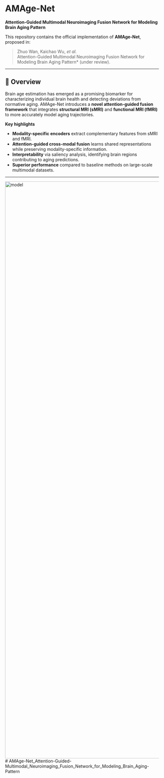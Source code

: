 
# AMAge-Net  
**Attention-Guided Multimodal Neuroimaging Fusion Network for Modeling Brain Aging Pattern**  

This repository contains the official implementation of **AMAge-Net**, proposed in:  

> Zhuo Wan, Kaichao Wu, *et al.*  
> Attention-Guided Multimodal Neuroimaging Fusion Network for Modeling Brain Aging Pattern* (under review).  

---

## 📖 Overview  
Brain age estimation has emerged as a promising biomarker for characterizing individual brain health and detecting deviations from normative aging. AMAge-Net introduces a **novel attention-guided fusion framework** that integrates **structural MRI (sMRI)** and **functional MRI (fMRI)** to more accurately model aging trajectories.  

**Key highlights**  
- **Modality-specific encoders** extract complementary features from sMRI and fMRI.  
- **Attention-guided cross-modal fusion** learns shared representations while preserving modality-specific information.  
- **Interpretability** via saliency analysis, identifying brain regions contributing to aging predictions.  
- **Superior performance** compared to baseline methods on large-scale multimodal datasets.  

---


<img width="3492" height="1884" alt="model" src="https://github.com/user-attachments/assets/8141d5bf-bd1c-4b5f-b87b-93fb4f1667ed" /># AMAge-Net_Attention-Guided-Multimodal_Neuroimaging_Fusion_Network_for_Modeling_Brain_Aging-Pattern
